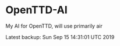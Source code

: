 # OpenTTD-AI
My AI for OpenTTD, will use primarily air

Latest backup: Sun Sep 15 14:31:01 UTC 2019
